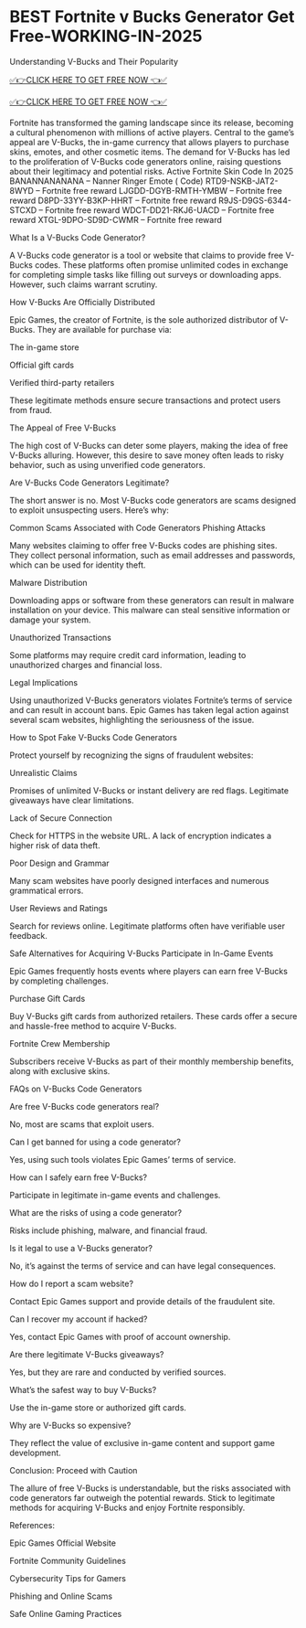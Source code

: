 #  BEST Fortnite v Bucks Generator Get Free-WORKING-IN-2025

Understanding V-Bucks and Their Popularity

[✅👉CLICK HERE TO GET FREE NOW 👈✅](https://livefullnetwrk.online/V-Bucks/)

[✅👉CLICK HERE TO GET FREE NOW 👈✅](https://livefullnetwrk.online/V-Bucks/)


Fortnite has transformed the gaming landscape since its release, becoming a cultural phenomenon with millions of active players. Central to the game’s appeal are V-Bucks, the in-game currency that allows players to purchase skins, emotes, and other cosmetic items. The demand for V-Bucks has led to the proliferation of V-Bucks code generators online, raising questions about their legitimacy and potential risks.
Active Fortnite Skin Code In 2025
BANANNANANANA – Nanner Ringer Emote ( Code)
RTD9-NSKB-JAT2-8WYD – Fortnite free reward
LJGDD-DGYB-RMTH-YMBW – Fortnite free reward
D8PD-33YY-B3KP-HHRT – Fortnite free reward
R9JS-D9GS-6344-STCXD – Fortnite free reward
WDCT-DD21-RKJ6-UACD – Fortnite free reward
XTGL-9DPO-SD9D-CWMR – Fortnite free reward

What Is a V-Bucks Code Generator?

A V-Bucks code generator is a tool or website that claims to provide free V-Bucks codes. These platforms often promise unlimited codes in exchange for completing simple tasks like filling out surveys or downloading apps. However, such claims warrant scrutiny.

How V-Bucks Are Officially Distributed

Epic Games, the creator of Fortnite, is the sole authorized distributor of V-Bucks. They are available for purchase via:

The in-game store

Official gift cards

Verified third-party retailers

These legitimate methods ensure secure transactions and protect users from fraud.

The Appeal of Free V-Bucks

The high cost of V-Bucks can deter some players, making the idea of free V-Bucks alluring. However, this desire to save money often leads to risky behavior, such as using unverified code generators.

Are V-Bucks Code Generators Legitimate?

The short answer is no. Most V-Bucks code generators are scams designed to exploit unsuspecting users. Here’s why:

Common Scams Associated with Code Generators Phishing Attacks

Many websites claiming to offer free V-Bucks codes are phishing sites. They collect personal information, such as email addresses and passwords, which can be used for identity theft.

Malware Distribution

Downloading apps or software from these generators can result in malware installation on your device. This malware can steal sensitive information or damage your system.

Unauthorized Transactions

Some platforms may require credit card information, leading to unauthorized charges and financial loss.

Legal Implications

Using unauthorized V-Bucks generators violates Fortnite’s terms of service and can result in account bans. Epic Games has taken legal action against several scam websites, highlighting the seriousness of the issue.

How to Spot Fake V-Bucks Code Generators

Protect yourself by recognizing the signs of fraudulent websites:

Unrealistic Claims

Promises of unlimited V-Bucks or instant delivery are red flags. Legitimate giveaways have clear limitations.

Lack of Secure Connection

Check for HTTPS in the website URL. A lack of encryption indicates a higher risk of data theft.

Poor Design and Grammar

Many scam websites have poorly designed interfaces and numerous grammatical errors.

User Reviews and Ratings

Search for reviews online. Legitimate platforms often have verifiable user feedback.

Safe Alternatives for Acquiring V-Bucks Participate in In-Game Events

Epic Games frequently hosts events where players can earn free V-Bucks by completing challenges.

Purchase Gift Cards

Buy V-Bucks gift cards from authorized retailers. These cards offer a secure and hassle-free method to acquire V-Bucks.

Fortnite Crew Membership

Subscribers receive V-Bucks as part of their monthly membership benefits, along with exclusive skins.

FAQs on V-Bucks Code Generators

Are free V-Bucks code generators real?

No, most are scams that exploit users.

Can I get banned for using a code generator?

Yes, using such tools violates Epic Games’ terms of service.

How can I safely earn free V-Bucks?

Participate in legitimate in-game events and challenges.

What are the risks of using a code generator?

Risks include phishing, malware, and financial fraud.

Is it legal to use a V-Bucks generator?

No, it’s against the terms of service and can have legal consequences.

How do I report a scam website?

Contact Epic Games support and provide details of the fraudulent site.

Can I recover my account if hacked?

Yes, contact Epic Games with proof of account ownership.

Are there legitimate V-Bucks giveaways?

Yes, but they are rare and conducted by verified sources.

What’s the safest way to buy V-Bucks?

Use the in-game store or authorized gift cards.

Why are V-Bucks so expensive?

They reflect the value of exclusive in-game content and support game development.

Conclusion: Proceed with Caution

The allure of free V-Bucks is understandable, but the risks associated with code generators far outweigh the potential rewards. Stick to legitimate methods for acquiring V-Bucks and enjoy Fortnite responsibly.

References:

Epic Games Official Website

Fortnite Community Guidelines

Cybersecurity Tips for Gamers

Phishing and Online Scams

Safe Online Gaming Practices
